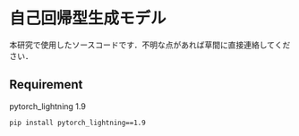 # 自己回帰型生成モデル

本研究で使用したソースコードです．不明な点があれば草間に直接連絡してください．

## Requirement

pytorch_lightning 1.9

`pip install pytorch_lightning==1.9`

